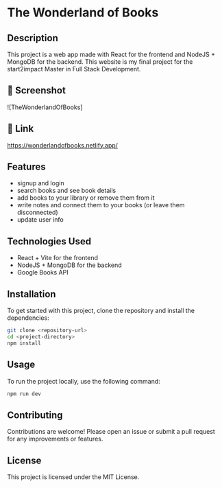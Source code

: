 # The Wonderland of Books

## Description
This project is a web app made with React for the frontend and NodeJS + MongoDB for the backend. This website is my final project for the start2impact Master in Full Stack Development.

## 📸 Screenshot
![TheWonderlandOfBooks]

## 🔗 Link
https://wonderlandofbooks.netlify.app/

## Features
- signup and login
- search books and see book details
- add books to your library or remove them from it
- write notes and connect them to your books (or leave them disconnected)
- update user info

## Technologies Used
- React + Vite for the frontend
- NodeJS + MongoDB for the backend
- Google Books API

## Installation
To get started with this project, clone the repository and install the dependencies:

```bash
git clone <repository-url>
cd <project-directory>
npm install
```

## Usage
To run the project locally, use the following command:

```bash
npm run dev
```

## Contributing
Contributions are welcome! Please open an issue or submit a pull request for any improvements or features.

## License
This project is licensed under the MIT License.
